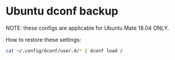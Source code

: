 # Ubuntu dconf backup

NOTE: these configs are applicable for Ubuntu Mate 18.04 ONLY.

How to restore these settings:

```sh
cat ~/.config/dconf/user.d/* | dconf load /
```
